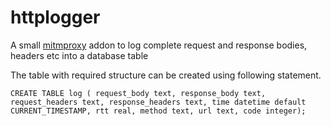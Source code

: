# httplogger
A small [mitmproxy](https://github.com/mitmproxy/mitmproxy) addon to log complete request and response bodies, headers etc into a database table

The table with required structure can be created using following statement.
```
CREATE TABLE log ( request_body text, response_body text, request_headers text, response_headers text, time datetime default CURRENT_TIMESTAMP, rtt real, method text, url text, code integer);
```
